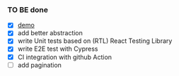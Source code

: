 ### TO BE done
- [x] [demo](https://search-flag.netlify.app/)
- [x] add better abstraction
- [x] write Unit tests based on (RTL) React Testing Library 
- [x] write E2E test with Cypress
- [x] CI integration with github Action 
- [ ] add pagination
